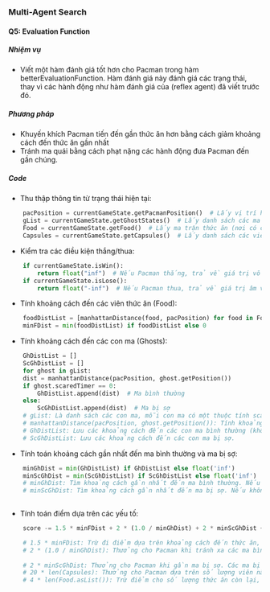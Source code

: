 ### Multi-Agent Search

#### Q5: Evaluation Function

##### Nhiệm vụ

- Viết một hàm đánh giá tốt hơn cho Pacman trong hàm betterEvaluationFunction. Hàm đánh giá này đánh giá các trạng thái, thay vì các hành động như hàm đánh giá của (reflex agent) đã viết trước đó.


##### Phương pháp

- Khuyến khích Pacman tiến đến gần thức ăn hơn bằng cách giảm khoảng cách đến thức ăn gần nhất
- Tránh ma quái bằng cách phạt nặng các hành động đưa Pacman đến gần chúng.

##### Code

- Thu thập thông tin từ trạng thái hiện tại:

```python
    pacPosition = currentGameState.getPacmanPosition()  # Lấy vị trí hiện tại của Pacman
    gList = currentGameState.getGhostStates()  # Lấy danh sách các ma trong trò chơi
    Food = currentGameState.getFood()  # Lấy ma trận thức ăn (nơi có các viên thức ăn)
    Capsules = currentGameState.getCapsules()  # Lấy danh sách các viên năng lượng (capsules)
```

- Kiểm tra các điều kiện thắng/thua:

```python
    if currentGameState.isWin():
        return float("inf")  # Nếu Pacman thắng, trả về giá trị vô cùng
    if currentGameState.isLose():
        return float("-inf")  # Nếu Pacman thua, trả về giá trị âm vô cùng
```

- Tính khoảng cách đến các viên thức ăn (Food):

```python
    foodDistList = [manhattanDistance(food, pacPosition) for food in Food.asList()]
    minFDist = min(foodDistList) if foodDistList else 0
```

- Tính khoảng cách đến các con ma (Ghosts):

```python
    GhDistList = []
    ScGhDistList = []
    for ghost in gList:
    dist = manhattanDistance(pacPosition, ghost.getPosition())
    if ghost.scaredTimer == 0:
        GhDistList.append(dist)  # Ma bình thường
    else:
        ScGhDistList.append(dist)  # Ma bị sợ
    # gList: Là danh sách các con ma, mỗi con ma có một thuộc tính scaredTimer cho biết liệu con ma đó có bị sợ hay không.
    # manhattanDistance(pacPosition, ghost.getPosition()): Tính khoảng cách Manhattan giữa Pacman và mỗi con ma.
    # GhDistList: Lưu các khoảng cách đến các con ma bình thường (không bị sợ).
    # ScGhDistList: Lưu các khoảng cách đến các con ma bị sợ.
```
- Tính toán khoảng cách gần nhất đến ma bình thường và ma bị sợ:

```python
    minGhDist = min(GhDistList) if GhDistList else float('inf')
    minScGhDist = min(ScGhDistList) if ScGhDistList else float('inf')
    # minGhDist: Tìm khoảng cách gần nhất đến ma bình thường. Nếu không có ma bình thường, trả về giá trị vô cùng (Pacman không phải tránh ma).
    # minScGhDist: Tìm khoảng cách gần nhất đến ma bị sợ. Nếu không có ma bị sợ, trả về giá trị vô cùng.
    
```
- Tính toán điểm dựa trên các yếu tố:

```python
    score -= 1.5 * minFDist + 2 * (1.0 / minGhDist) + 2 * minScGhDist + 20 * len(Capsules) + 4 * len(Food.asList())

    # 1.5 * minFDist: Trừ đi điểm dựa trên khoảng cách đến thức ăn, khuyến khích Pacman tiến gần tới thức ăn. Trọng số 1.5 là một giá trị được chọn ngẫu nhiên và có thể điều chỉnh.
    # 2 * (1.0 / minGhDist): Thưởng cho Pacman khi tránh xa các ma bình thường. minGhDist càng nhỏ, điểm càng bị trừ. Tuy nhiên, thay vì trừ trực tiếp, ta sử dụng 1.0 / minGhDist để # tạo ra một hệ số thưởng nhỏ hơn cho các ma xa.
    
    # 2 * minScGhDist: Thưởng cho Pacman khi gần ma bị sợ. Các ma bị sợ có thể bị ăn và tăng điểm cho Pacman.
    # 20 * len(Capsules): Thưởng cho Pacman dựa trên số lượng viên năng lượng (capsules) còn lại, khuyến khích Pacman thu thập chúng.
    # 4 * len(Food.asList()): Trừ điểm cho số lượng thức ăn còn lại, khuyến khích Pacman ăn hết thức ăn nhanh chóng.
    
```
